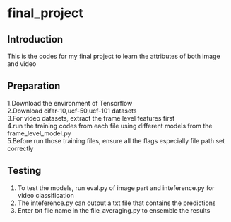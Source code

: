 # final_project
## Introduction
This is the codes for my final project to learn the attributes of both image and video<br>
## Preparation
1.Download the environment of Tensorflow <br>
2.Download cifar-10,ucf-50,ucf-101 datasets <br>
3.For video datasets, extract the frame level features first <br>
4.run the training codes from each file using different models from the frame_level_model.py<br>
5.Before run those training files, ensure all the flags especially file path set correctly <br>
## Testing
1. To test the models, run eval.py of image part and inteference.py for video classification<br>
2. The inteference.py can output a txt file that contains the predictions<br>
3. Enter txt file name in the file_averaging.py to ensemble the results<br>
